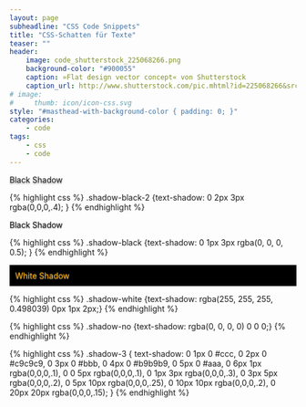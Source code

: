 ```yaml
---
layout: page
subheadline: "CSS Code Snippets"
title: "CSS-Schatten für Texte"
teaser: ""
header:
    image: code_shutterstock_225068266.png
    background-color: "#900055"
    caption: »Flat design vector concept« von Shutterstock
    caption_url: http://www.shutterstock.com/pic.mhtml?id=225068266&src=id
# image:
#     thumb: icon/icon-css.svg
style: "#masthead-with-background-color { padding: 0; }"
categories:
    - code
tags:
    - css
    - code
---
```

<p style="text-shadow: 0 2px 3px rgba(0,0,0,.4);">Black Shadow</p>
{% highlight css %}
.shadow-black-2   {text-shadow: 0 2px 3px rgba(0,0,0,.4); }
{% endhighlight %}


<p style="text-shadow: rgba(0, 0, 0, 0.498039) 0px 1px 2px;">Black Shadow</p>
{% highlight css %}
.shadow-black   {text-shadow: 0 1px 3px rgba(0, 0, 0, 0.5); }
{% endhighlight %}


<p style="color: #fbaa00; text-shadow: rgba(255, 255, 255, 0.498039) 0px 1px 2px; background: #000;padding: 10px;">White Shadow</p>
{% highlight css %}
.shadow-white   {text-shadow: rgba(255, 255, 255, 0.498039) 0px 1px 2px;}
{% endhighlight %}



{% highlight css %}
.shadow-no    {text-shadow: rgba(0, 0, 0, 0) 0 0 0;}
{% endhighlight %}



{% highlight css %}
.shadow-3 {
   text-shadow: 0 1px 0 #ccc,
               0 2px 0 #c9c9c9,
               0 3px 0 #bbb,
               0 4px 0 #b9b9b9,
               0 5px 0 #aaa,
               0 6px 1px rgba(0,0,0,.1),
               0 0 5px rgba(0,0,0,.1),
               0 1px 3px rgba(0,0,0,.3),
               0 3px 5px rgba(0,0,0,.2),
               0 5px 10px rgba(0,0,0,.25),
               0 10px 10px rgba(0,0,0,.2),
               0 20px 20px rgba(0,0,0,.15);
}
{% endhighlight %}

